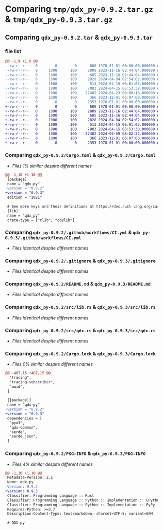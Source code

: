 # Comparing `tmp/qdx_py-0.9.2.tar.gz` & `tmp/qdx_py-0.9.3.tar.gz`

## Comparing `qdx_py-0.9.2.tar` & `qdx_py-0.9.3.tar`

### file list

```diff
@@ -1,9 +1,9 @@
--rw-r--r--   0        0        0      600 1970-01-01 00:00:00.000000 qdx_py-0.9.2/Cargo.toml
--rw-r--r--   0     1000      100     2809 2023-11-16 02:44:04.000000 qdx_py-0.9.2/.github/workflows/CI.yml
--rw-r--r--   0     1000      100      685 2023-11-16 02:44:04.000000 qdx_py-0.9.2/.gitignore
--rw-r--r--   0     1000      100     2028 2024-04-04 02:54:02.000000 qdx_py-0.9.2/README.md
--rw-r--r--   0     1000      100      513 2024-04-15 06:01:05.000000 qdx_py-0.9.2/src/lib.rs
--rw-r--r--   0     1000      100     7083 2024-04-15 05:53:38.000000 qdx_py-0.9.2/src/qdx.rs
--rw-r--r--   0     1000      100    27482 2024-04-23 06:08:13.000000 qdx_py-0.9.2/Cargo.lock
--rw-r--r--   0     1000      100      366 2023-12-01 06:07:08.000000 qdx_py-0.9.2/pyproject.toml
--rw-r--r--   0        0        0     2353 1970-01-01 00:00:00.000000 qdx_py-0.9.2/PKG-INFO
+-rw-r--r--   0        0        0      600 1970-01-01 00:00:00.000000 qdx_py-0.9.3/Cargo.toml
+-rw-r--r--   0     1000      100     2809 2023-11-16 02:44:04.000000 qdx_py-0.9.3/.github/workflows/CI.yml
+-rw-r--r--   0     1000      100      685 2023-11-16 02:44:04.000000 qdx_py-0.9.3/.gitignore
+-rw-r--r--   0     1000      100     2028 2024-04-04 02:54:02.000000 qdx_py-0.9.3/README.md
+-rw-r--r--   0     1000      100      513 2024-04-15 06:01:05.000000 qdx_py-0.9.3/src/lib.rs
+-rw-r--r--   0     1000      100     7083 2024-04-15 05:53:38.000000 qdx_py-0.9.3/src/qdx.rs
+-rw-r--r--   0     1000      100    27482 2024-05-09 08:02:32.000000 qdx_py-0.9.3/Cargo.lock
+-rw-r--r--   0     1000      100      366 2023-12-01 06:07:08.000000 qdx_py-0.9.3/pyproject.toml
+-rw-r--r--   0        0        0     2353 1970-01-01 00:00:00.000000 qdx_py-0.9.3/PKG-INFO
```

### Comparing `qdx_py-0.9.2/Cargo.toml` & `qdx_py-0.9.3/Cargo.toml`

 * *Files 1% similar despite different names*

```diff
@@ -1,10 +1,10 @@
 [package]
 name = "qdx-py"
-version = "0.9.2"
+version = "0.9.3"
 edition = "2021"
 
 # See more keys and their definitions at https://doc.rust-lang.org/cargo/reference/manifest.html
 [lib]
 name = "qdx_py"
 crate-type = ["rlib", "cdylib"]
```

### Comparing `qdx_py-0.9.2/.github/workflows/CI.yml` & `qdx_py-0.9.3/.github/workflows/CI.yml`

 * *Files identical despite different names*

### Comparing `qdx_py-0.9.2/.gitignore` & `qdx_py-0.9.3/.gitignore`

 * *Files identical despite different names*

### Comparing `qdx_py-0.9.2/README.md` & `qdx_py-0.9.3/README.md`

 * *Files identical despite different names*

### Comparing `qdx_py-0.9.2/src/lib.rs` & `qdx_py-0.9.3/src/lib.rs`

 * *Files identical despite different names*

### Comparing `qdx_py-0.9.2/src/qdx.rs` & `qdx_py-0.9.3/src/qdx.rs`

 * *Files identical despite different names*

### Comparing `qdx_py-0.9.2/Cargo.lock` & `qdx_py-0.9.3/Cargo.lock`

 * *Files 0% similar despite different names*

```diff
@@ -487,15 +487,15 @@
  "tracing",
  "tracing-subscriber",
  "uuid",
 ]
 
 [[package]]
 name = "qdx-py"
-version = "0.9.2"
+version = "0.9.3"
 dependencies = [
  "pyo3",
  "qdx-common",
  "serde",
  "serde_json",
 ]
```

### Comparing `qdx_py-0.9.2/PKG-INFO` & `qdx_py-0.9.3/PKG-INFO`

 * *Files 4% similar despite different names*

```diff
@@ -1,10 +1,10 @@
 Metadata-Version: 2.1
 Name: qdx-py
-Version: 0.9.2
+Version: 0.9.3
 Classifier: Programming Language :: Rust
 Classifier: Programming Language :: Python :: Implementation :: CPython
 Classifier: Programming Language :: Python :: Implementation :: PyPy
 Requires-Python: >=3.7
 Description-Content-Type: text/markdown; charset=UTF-8; variant=GFM
 
 # QDX-py
```

